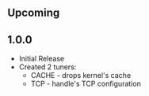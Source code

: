 ## Upcoming


## 1.0.0

- Initial Release
- Created 2 tuners:
  * CACHE - drops kernel's cache
  * TCP - handle's TCP configuration
